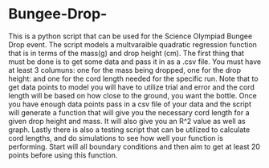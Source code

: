 # Bungee-Drop-
This is a python script that can be used for the Science Olympiad Bungee Drop event. The script models a multvaraible quadratic regression function that is in terms of the mass(g) and drop height (cm). The first thing that must be done is to get some data and pass it in as a .csv file. You must have at least 3 columuns: one for the mass being dropped, one for the drop height: and one for the cord length needed for the specific run. Note that to get data points to model you will have to utilize trial and error and the cord length will be based on how close to the ground, you want the bottle. Once you have enough data points pass in a csv file of your data and the script will generate a function that will give you the necessary cord length for a given drop height and mass. It will also give you an R^2 value as well as graph. Lastly there is also a testing script that can be utilized to calculate cord lengths, and do simulations to see how well your function is performing. Start will all boundary conditions and then aim to get at least 20 points before using this function. 
